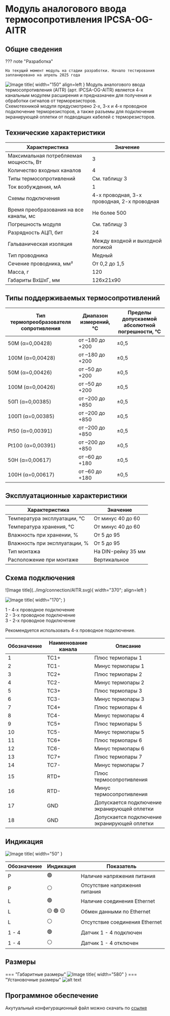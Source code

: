 # Модуль аналогового ввода термосопротивления IPCSA-OG-AITR

## Общие сведения

??? note "Разработка"

    На текущий момент модуль на стадии разработки. Начало тестирования запланировано на апрель 2025 года
<div class="grid cards" markdown>


![Image title](../img/modules/AITR.png){ width="150" align=left  }
Модуль аналогового ввода термосопротивления (AITR) (арт. IPCSA-OG-AITR) является 4-х канальным модулем расширения и предназначен для получения и обработки сигналов от терморезисторов.  
Схемотехникой модуля предусмотрено 2-х, 3-х и 4-х проводное подключение терморезисторов, а также разъемы для подключения экранирующей оплетки от подводящих кабелей с терморезисторов.


</div>

## Технические характеристики 

| Характеристика                          | Значение                          |
|-----------------------------------------|-----------------------------------|
| Максимальная потребляемая мощность, Вт  | 3                                 |
| Количество входных каналов              | 4                                 |
| Типы термосопротивлений                 | См. таблицу 3                     |
| Ток возбуждения, мА                     | 1                                 |
| Схемы подключения                       | 4-х проводная, 3-х проводная, 2-х проводная |
| Время преобразования на все каналы, мс  | Не более 500                      |
| Погрешность модуля                      | См. таблицу 3                     |
| Разрядность АЦП, бит                    | 24                                |
| Гальваническая изоляция                 | Между входной и выходной логикой  |
| Тип проводника                          | Медный                            |
| Сечение проводника, мм²                 | От 0,2 до 1,5                     |
| Масса, г                                | 120                               |
| Габариты ВхШхГ, мм                      | 126х21х90                         |

## Типы поддерживаемых термосопротивлений

| Тип термопреобразователя сопротивления | Диапазон измерений, °С | Пределы допускаемой абсолютной погрешности, °С |
|----------------------------------------|-------------------------|-------------------------------------------------------------------------------------|
| 50М (α=0,00428)                        | от –180 до +200         | ±0,5                                                                               |
| 100М (α=0,00428)                       | от –180 до +200         | ±0,5                                                                               |
| 50М (α=0,00426)                        | от –50 до +200          | ±0,5                                                                               |
| 100М (α=0,00426)                       | от –50 до +200          | ±0,5                                                                               |
| 50П (α=0,00385)                        | от –200 до +850         | ±0,5                                                                               |
| 100П (α=0,00385)                       | от –200 до +850         | ±0,5                                                                               |
| Pt50 (α=0,00391)                       | от –200 до +850         | ±0,5                                                                               |
| Pt100 (α=0,00391)                      | от –200 до +850         | ±0,5                                                                               |
| 50Н (α=0,00617)                        | от –60 до +180          | ±0,5                                                                               |
| 100Н (α=0,00617)                       | от –60 до +180          | ±0,5                                                                               |

## Эксплуатационные характеристики
| Характеристика                   | Значение           |
| -------------------------------- | -                  |
| Температура эксплуатации, °С     | От минус 40 до 60  |
| Температура хранения, °С         | От минус 40 до 60  |
| Влажность при хранении, %	       | От 5 до 95         |
| Влажность при эксплуатации, %    | От 5 до 95         |
| Тип монтажа                      | На DIN-рейку 35 мм |
| Расположение при монтаже         | Вертикальное       |

## Схема подключения

<div class="grid cards" markdown>
![Image title](../img/connection/AITR.svg){ width="370"; align=left  }

![Image title](../img/connection/connector_18pin.png){ width="170";  }
</div>

1 - 4-х проводное подключение  
2 - 3-х проводное подключение  
3 - 2-х проводное подключение

Рекомендуется использовать 4-х проводное подключение.



| Обозначение | Наименование канала | Описание                                   |
|-------------|---------------------|-------------------------------------------|
| 1           | TC1+               | Плюс термопары 1                          |
| 2           | TC1-               | Минус термопары 1                         |
| 3           | TC2+               | Плюс термопары 2                          |
| 4           | TC2-               | Минус термопары 2                         |
| 5           | TC3+               | Плюс термопары 3                          |
| 6           | TC3-               | Минус термопары 3                         |
| 7           | TC4+               | Плюс термопары 4                          |
| 8           | TC4-               | Минус термопары 4                         |
| 9           | TC5+               | Плюс термопары 5                          |
| 10          | TC5-               | Минус термопары 5                         |
| 11          | TC6+               | Плюс термопары 6                          |
| 12          | TC6-               | Минус термопары 6                         |
| 13          | TC7+               | Плюс термопары 7                          |
| 14          | TC7-               | Минус термопары 7                         |
| 15          | RTD+               | Плюс термосопротивления                   |
| 16          | RTD-               | Минус термосопротивления                  |
| 17          | GND                | Допускается подключение экранирующей оплетки |
| 18          | GND                | Допускается подключение экранирующей оплетки |

## Индикация
![Image title](../img/identification/6_leds.png){ width="50" }


| Обозначение | Индикация | Показатель |
|------------------|----------------------|---------------------------------------|
| P | :green_circle:| Наличие напряжения питания |
| P | :white_circle:| Отсутствие напряжения питания |
| L | :green_circle:| Наличие соединения Ethernet |
| L | :yellow_circle: :green_circle: :yellow_circle: | Обмен данными по Ethernet |
| L | :white_circle:| Отсутствие соединения Ethernet|
| 1 - 4 | :green_circle:| Датчик 1 - 4 подключен |
| 1 - 4 | :white_circle:| Датчик 1 - 4 отключен |

## Размеры

=== "Габаритные размеры" 
    ![Image title](../img/dimensions/overall_dimensions_extensions.png){ width="580"  }
=== "Установочные размеры"
    ![alt text](../img/dimensions/installation_dimensions.png) 

## Программное обеспечение
Акутуальный конфигурационный файл можно скачать по 
<a href="../../downloads/IPCSA_OG.xml" download>ссылке</a>






